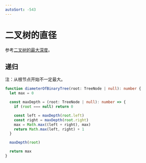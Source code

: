 ```yaml
---
autoSort: -543
---
```


# 二叉树的直径

参考[二叉树的最大深度](./104-maximum-depth-of-binary-tree)。

## 递归

注：从根节点开始不一定最大。

``` ts
function diameterOfBinaryTree(root: TreeNode | null): number {
  let max = 0

  const maxDepth = (root: TreeNode | null): number => {
    if (root === null) return 0

    const left = maxDepth(root.left)
    const right = maxDepth(root.right)
    max = Math.max((left + right), max)
    return Math.max(left, right) + 1
  }

  maxDepth(root)

  return max
}
```
